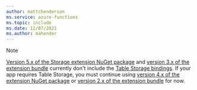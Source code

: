 ```yaml
---
author: mattchenderson
ms.service: azure-functions
ms.topic: include
ms.date: 12/07/2021
ms.author: mahender
---
```


> [!NOTE]
> [Version 5.x of the Storage extension NuGet package][extension-5.x] and [version 3.x of the extension bundle][bundle-3.x] currently don't include the [Table Storage bindings][tables]. If your app requires Table Storage, you must continue using [version 4.x of the extension NuGet package][extension-4.x] or [version 2.x of the extension bundle][bundle-2.x] for now.

[extension-5.x]: https://www.nuget.org/packages/Microsoft.Azure.WebJobs.Extensions.Storage/5.0.0
[bundle-3.x]: ../articles/azure-functions/functions-bindings-register.md#extension-bundles

[tables]: ../articles/azure-functions/functions-bindings-storage-table.md

[extension-4.x]: https://www.nuget.org/packages/Microsoft.Azure.WebJobs.Extensions.Storage/4.0.5
[bundle-2.x]: ../articles/azure-functions/functions-bindings-register.md#extension-bundles
